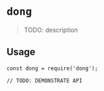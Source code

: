 # `dong`

> TODO: description

## Usage

```
const dong = require('dong');

// TODO: DEMONSTRATE API
```
